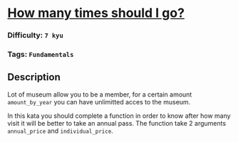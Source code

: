 # [How many times should I go?](https://www.codewars.com/kata/57efcb78e77282f4790003d8)

### Difficulty: `7 kyu`

### Tags: `Fundamentals`

## Description

Lot of museum allow you to be a member, for a certain amount `amount_by_year` you can have unlimitted acces to the museum.

In this kata you should complete a function in order to know after how many visit it will be better to take an annual pass. The function take 2 arguments `annual_price` and `individual_price`.

